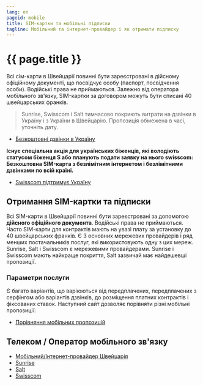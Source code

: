 ```yaml
---
lang: en
pageid: mobile
title: SIM-картки та мобільні підписки
tagline: Мобільний та інтернет-провайдер і як отримати підписку
---
```

# {{ page.title }}

Всі сім-карти в Швейцарії повинні бути зареєстровані в дійсному офіційному документі, що посвідчує особу (паспорт, посвідчення особи). Водійські права не приймаються. Залежно від оператора мобільного зв'язку, SIM-картки за договором можуть бути списані 40 швейцарських франків.

> Sunrise, Swisscom і Salt тимчасово покриють витрати на дзвінки в Україну і з України в Швейцарію. Пропозиція обмежена в часі, уточніть дату.
- [Безкоштовні дзвінки в Україну](https://www.blick.ch/wirtschaft/anrufe-und-roaming-kostenlos-swisscom-sunrise-und-salt-unterstuetzen-die-ukraine-id17279915.html)



**Існує спеціальна акція для українських біженців, які володіють статусом біженця S або планують подати заявку на нього swisscom: Безкоштовна SIM-карта з безлімітним інтернетом і безлімітними дзвінками по всій країні.**
- [Swisscom підтримує Україну](https://www.swisscom.ch/de/privatkunden/ukraine-ukr.html)


## Отримання SIM-картки та підписки 
Всі SIM-карти в Швейцарії повинні бути зареєстровані за допомогою **дійсного офіційного документа**. 
Водійські права не приймаються. Часто SIM-карти для контрактів мають на увазі плату за установку до 40 швейцарських франків. 
Є 3 основних мережевих провайдерів і ряд менших постачальників послуг, які використовують одну з цих мереж. 
Sunrise, Salt і Swisscom є мережевими провайдерами. Sunrise і Swisscom мають найкраще покриття, Salt зазвичай має найдешевші пропозиції.


### Параметри послуги 
Є багато варіантів, що варіюються від передплачених, передплачених з серфінгом або варіантів дзвінків, до розміщення платних контрактів і фіксованих ставок. Наступний сайт дозволяє порівняти різні мобільні пропозиції:

- [Порівняння мобільних пропозицій](https://www.dschungelkompass.ch)


## Телеком / Оператор мобільного зв'язку
- [Мобільний/Інтернет-провайдер Швейцарія](https://www.providerliste.ch/provider/mobile.html)
- [Sunrise](https://www.sunrise.ch/en/home)
- [Salt](https://fiber.salt.ch/en)
- [Swisscom](https://www.swisscom.ch/en/residential.html)




